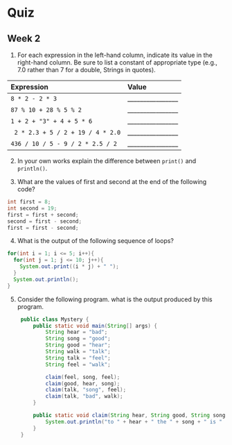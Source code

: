 # Quiz
## Week 2

1. For each expression in the left-hand column, indicate its value in the right-hand column.  Be sure to list a constant of appropriate type (e.g., 7.0 rather than 7 for a double, Strings in quotes).

  | __Expression__ | __Value__ |
  | :--- | :--- |
  | `8 * 2 - 2 * 3` | ________________ |
  | `87 % 10 + 28 % 5 % 2` | ________________ |
  | `1 + 2 + "3" + 4 + 5 * 6` | ________________ |
  | ` 2 * 2.3 + 5 / 2 + 19 / 4 * 2.0` | ________________ |
  |`436 / 10 / 5 - 9 / 2 * 2.5 / 2` | ________________|

2. In your own works explain the difference between `print()` and `println()`.

3. What are the values of first and second at the end of the following code? 

  ```java
  int first = 8;
  int second = 19;
  first = first + second;
  second = first - second;
  first = first - second;
  ```

4. What is the output of the following sequence of loops?
  ```java
  for(int i = 1; i <= 5; i++){
    for(int j = 1; j <= 10; j++){
      System.out.print((i * j) + " ");
    }
    System.out.println();
  }
  ```
  
5.  Consider the following program. what is the output produced by this program.

    ```java
     public class Mystery {
         public static void main(String[] args) {
             String hear = "bad";
             String song = "good";
             String good = "hear";
             String walk = "talk";
             String talk = "feel";
             String feel = "walk";
    
             claim(feel, song, feel);
             claim(good, hear, song);
             claim(talk, "song", feel);
             claim(talk, "bad", walk);
         }
    
         public static void claim(String hear, String good, String song) {
             System.out.println("to " + hear + " the " + song + " is " + good);
         }
     }
     ```
